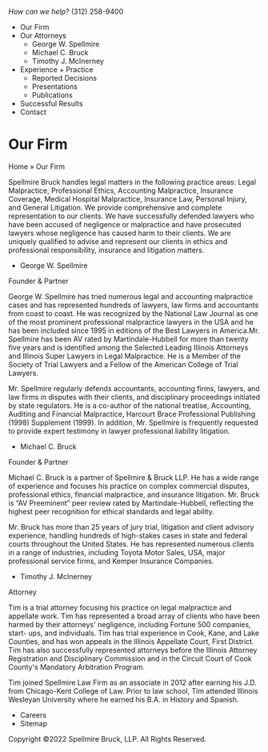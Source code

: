 _How can we help?_ (312) 258-9400

  * Our Firm
  * Our Attorneys
    * George W. Spellmire
    * Michael C. Bruck
    * Timothy J. McInerney
  * Experience + Practice
    * Reported Decisions
    * Presentations
    * Publications
  * Successful Results
  * Contact

# Our Firm

Home » Our Firm

Spellmire Bruck handles legal matters in the following practice areas: Legal
Malpractice, Professional Ethics, Accounting Malpractice, Insurance Coverage,
Medical Hospital Malpractice, Insurance Law, Personal Injury, and General
Litigation. We provide comprehensive and complete representation to our
clients. We have successfully defended lawyers who have been accused of
negligence or malpractice and have prosecuted lawyers whose negligence has
caused harm to their clients. We are uniquely qualified to advise and
represent our clients in ethics and professional responsibility, insurance and
litigation matters.  

  * George W. Spellmire 

Founder & Partner

George W. Spellmire has tried numerous legal and accounting malpractice cases
and has represented hundreds of lawyers, law firms and accountants from coast
to coast. He was recognized by the National Law Journal as one of the most
prominent professional malpractice lawyers in the USA and he has been included
since 1995 in editions of the Best Lawyers in America.Mr. Spellmire has been
AV rated by Martindale-Hubbell for more than twenty five years and is
identified among the Selected Leading Illinois Attorneys and Illinois Super
Lawyers in Legal Malpractice. He is a Member of the Society of Trial Lawyers
and a Fellow of the American College of Trial Lawyers.  
  
Mr. Spellmire regularly defends accountants, accounting firms, lawyers, and
law firms in disputes with their clients, and disciplinary proceedings
initiated by state regulators. He is a co-author of the national treatise,
Accounting, Auditing and Financial Malpractice, Harcourt Brace Professional
Publishing (1998) Supplement (1999). In addition, Mr. Spellmire is frequently
requested to provide expert testimony in lawyer professional liability
litigation.

  * Michael C. Bruck 

Founder & Partner

Michael C. Bruck is a partner of Spellmire & Bruck LLP. He has a wide range of
experience and focuses his practice on complex commercial disputes,
professional ethics, financial malpractice, and insurance litigation. Mr.
Bruck is “AV Preeminent” peer review rated by Martindale-Hubbell, reflecting
the highest peer recognition for ethical standards and legal ability.  
  
Mr. Bruck has more than 25 years of jury trial, litigation and client advisory
experience, handling hundreds of high-stakes cases in state and federal courts
throughout the United States. He has represented numerous clients in a range
of industries, including Toyota Motor Sales, USA, major professional service
firms, and Kemper Insurance Companies.

  * Timothy J. McInerney 

Attorney

Tim is a trial attorney focusing his practice on legal malpractice and
appellate work. Tim has represented a broad array of clients who have been
harmed by their attorneys' negligence, including Fortune 500 companies, start-
ups, and individuals. Tim has trial experience in Cook, Kane, and Lake
Counties, and has won appeals in the Illinois Appellate Court, First District.
Tim has also successfully represented attorneys before the Illinois Attorney
Registration and Disciplinary Commission and in the Circuit Court of Cook
County's Mandatory Arbitration Program.  
  
Tim joined Spellmire Law Firm as an associate in 2012 after earning his J.D.
from Chicago-Kent College of Law. Prior to law school, Tim attended Illinois
Wesleyan University where he earned his B.A. in History and Spanish.

  * Careers
  * Sitemap

Copyright ©2022 Spellmire Bruck, LLP. All Rights Reserved.

